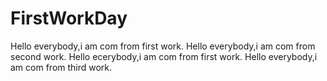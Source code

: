 # FirstWorkDay
Hello everybody,i am com from first work.
Hello everybody,i am com from second work.
Hello ecerybody,i am com from first work.
Hello everybody,i am com from third work.
